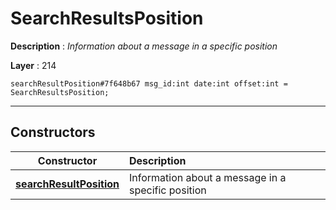# SearchResultsPosition

**Description** : *Information about a message in a specific position*

**Layer** : 214

```tl
searchResultPosition#7f648b67 msg_id:int date:int offset:int = SearchResultsPosition;
```

---

## Constructors

| Constructor | Description |
| :---: | :--- |
| [**searchResultPosition**](constructor/searchResultPosition) | Information about a message in a specific position |